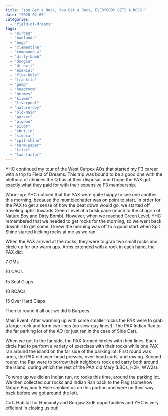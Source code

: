 ```yaml
---
title: "You Get a Rock, You Get a Rock, EVERYBODY GETS A ROCK!"
date: "2020-02-05"
categories: 
  - "field-of-dreams"
tags: 
  - "airbag"
  - "badlands"
  - "bogo"
  - "clementine"
  - "compound-w"
  - "dirty-bomb"
  - "doogie"
  - "dr-evil"
  - "ezekiel"
  - "five-hole"
  - "franklin"
  - "gump"
  - "headroom"
  - "hermes"
  - "kilmer"
  - "liverpool"
  - "nature-boy"
  - "old-maid"
  - "parker"
  - "pigeon"
  - "pivot"
  - "shut-in"
  - "sidecar"
  - "spit-shine"
  - "term-paper"
  - "trike"
  - "two-factor"
---
```


YHC continued my tour of the West Carpex AOs that started my F3 career with a trip to Field of Dreams. This trip was bound to be a good one with the plethora of choices the Q has at their disposal, and I hope the PAX got exactly what they paid for with their expensive F3 membership.

Warm-up: YHC noticed that the PAX were quite happy to see one another this morning, because the mumblechatter was on point to start. In order for the PAX to get a sense of how the beat down would go, we started off traveling uphill towards Green Level at a brisk pace (much to the chagrin of Nature Boy and Dirty Bomb). However, when we reached Green Level, YHC remembered that we needed to get rocks for the morning, so we went back downhill to get some. I knew the morning was off to a good start when Spit Shine started kicking rocks at me as we ran.

When the PAX arrived at the rocks, they were to grab two small rocks and circle up for our warm ups. Arms extended with a rock in each hand, the PAX did:

7 GMs

10 CACs

15 Seal Claps

10 RCACs

15 Over Hard Claps

Then to round it all out we did 5 Burpees.

Main Event: After warming up with some smaller rocks the PAX were to grab a larger rock and form two lines (no slow guy lines!). The PAX Indian Ran to the far parking lot of the AO (or just ran in the case of Side Car).

When we got to the far side, the PAX formed circles with their lines. Each circle had to perform a variety of exercises with their rocks while one PAX ran around the island on the far side of the parking lot. First round was arms, the PAX did over-head presses, over-head curls, and rowing. Second round, the Pax were to borrow their neighbors rock and carry both around the island, during which the rest of the PAX did Mary (LBCs, H2H, WW2s).

To wrap up we did an Indian run, no rocks this time, around the parking lot. We then collected our rocks and Indian Ran back to the Flag (somehow Nature Boy and 5 Hole smoked us on this portion and were on their way back before we got around the lot).

CoT: Habitat for Humanity and Burgaw 3rdF opportunities and YHC is very efficient in closing us out!
